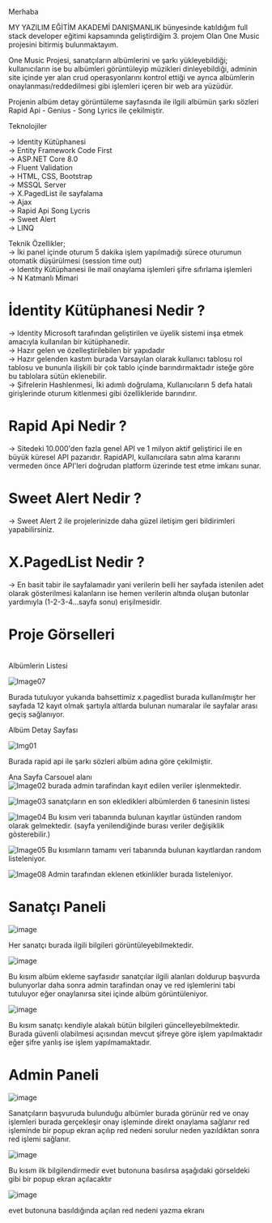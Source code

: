 Merhaba

MY YAZILIM EĞİTİM AKADEMİ DANIŞMANLIK bünyesinde katıldığım full stack developer eğitimi kapsamında geliştirdiğim 3. projem Olan One Music projesini bitirmiş bulunmaktayım.

One Music Projesi, sanatçıların albümlerini ve şarkı yükleyebildiği; kullanıcıların ise bu albümleri görüntüleyip müzikleri dinleyebildiği, adminin site içinde yer alan crud operasyonlarını kontrol ettiği ve ayrıca albümlerin onaylanması/reddedilmesi gibi işlemleri içeren bir web ara yüzüdür.

Projenin albüm detay görüntüleme sayfasında ile ilgili albümün şarkı sözleri Rapid Api - Genius - Song Lyrics ile çekilmiştir.

 Teknolojiler

 → Identity Kütüphanesi <br>
 → Entity Framework Code First <br>
 → ASP.NET Core 8.0 <br>
 → Fluent Validation <br>
 → HTML, CSS, Bootstrap <br> 
 → MSSQL Server <br>
 → X.PagedList ile sayfalama <br>
 → Ajax <br>
 → Rapid Api Song Lycris <br>
 → Sweet Alert <br>
 → LINQ <br>

 Teknik Özellikler;<br>
→ İki panel içinde oturum 5 dakika işlem yapılmadığı sürece oturumun otomatik düşürülmesi (session time out)<br>
→ Identity Kütüphanesi ile mail onaylama işlemleri şifre sıfırlama işlemleri         <br>
→ N Katmanlı Mimari

<h1>İdentity Kütüphanesi Nedir ?</h1>
 → Identity Microsoft tarafından geliştirilen ve üyelik sistemi inşa etmek amacıyla kullanılan bir kütüphanedir. <br>
 → Hazır gelen ve özelleştirilebilen bir yapıdadır <br>
 → Hazır gelenden kastım burada Varsayılan olarak kullanıcı tablosu rol tablosu ve bununla ilişkili bir çok tablo içinde barındırmaktadır isteğe göre bu tablolara sütün eklenebilir.<br>
 → Şifrelerin Hashlenmesi, İki adımlı doğrulama, Kullanıcıların 5 defa hatalı girişlerinde oturum kitlenmesi gibi özellikleride barındırır.<br>

<h1>Rapid Api Nedir ?</h1>

 → Sitedeki 10.000'den fazla genel API ve 1 milyon aktif geliştirici ile en büyük küresel API pazarıdır. RapidAPI, kullanıcılara satın alma kararını vermeden önce API'leri doğrudan platform üzerinde test etme imkanı sunar.

<h1>Sweet Alert Nedir ?</h1>

 → Sweet Alert 2 ile projelerinizde daha güzel iletişim geri bildirimleri yapabilirsiniz. 

<h1>X.PagedList Nedir ?</h1>

 → En basit tabir ile sayfalamadır yani verilerin belli her sayfada istenilen adet olarak gösterilmesi kalanların ise hemen verilerin altında oluşan butonlar yardımıyla (1-2-3-4...sayfa sonu) erişilmesidir.

<h1>Proje Görselleri </h1> <br>
 Albümlerin Listesi 
 
 ![Image07](https://github.com/Sinantosun/MyAcademyOneMusic/assets/145317724/818cf554-220e-4eca-8bc0-d7df3b83b70b)

Burada tutuluyor yukarıda bahsettimiz x.pagedlist burada kullanılmıştır her sayfada 12 kayıt olmak şartıyla altlarda bulunan numaralar ile sayfalar arası geçiş sağlanıyor.
 

 Albüm Detay Sayfası  <br>

![Img01](https://github.com/Sinantosun/MyAcademyOneMusic/assets/145317724/30f69f21-27c3-4a07-8f7e-381214a9ea96)


Burada rapid api ile şarkı sözleri albüm adına göre çekilmiştir.

 Ana Sayfa Carsouel alanı <br>
![Image02](https://github.com/Sinantosun/MyAcademyOneMusic/assets/145317724/0b4dea6e-fea5-4f01-9693-b3b8a9e1a1e8)
burada admin tarafindan kayıt edilen veriler işlenmektedir.

![Image03](https://github.com/Sinantosun/MyAcademyOneMusic/assets/145317724/fc6befaa-5f54-4410-9247-09d597694164)
sanatçıların en son ekledikleri albümlerden 6 tanesinin listesi

![Image04](https://github.com/Sinantosun/MyAcademyOneMusic/assets/145317724/8824978f-0641-4da2-86a9-416a1a1a89c1)
Bu kısım veri tabanında bulunan kayıtlar üstünden random olarak gelmektedir. (sayfa yenilendiğinde burası veriler değişiklik gösterebilir.)


![Image05](https://github.com/Sinantosun/MyAcademyOneMusic/assets/145317724/25bb8171-b81e-47e9-a081-12783f5300d9)
Bu kısımların tamamı veri tabanında bulunan kayıtlardan random listeleniyor.


![Image08](https://github.com/Sinantosun/MyAcademyOneMusic/assets/145317724/bb77ecf5-bb45-4116-a6b1-cb33bfaa10ca)
Admin tarafından eklenen etkinlikler burada listeleniyor.

<h1>Sanatçı Paneli</h1>

![image](https://github.com/Sinantosun/MyAcademyOneMusic/assets/145317724/a3ee85cb-1143-4eca-a8a1-8d579e8f82d4)

Her sanatçı burada ilgili bilgileri görüntüleyebilmektedir.

![image](https://github.com/Sinantosun/MyAcademyOneMusic/assets/145317724/5f5584bc-1934-478b-81a6-03fd95da7a84)

Bu kısım albüm ekleme sayfasıdır sanatçılar ilgili alanları doldurup başvurda bulunyorlar daha sonra admin tarafindan onay ve red işlemlerini tabi tutuluyor eğer onaylanırsa sitei içinde albüm görüntüleniyor.

![image](https://github.com/Sinantosun/MyAcademyOneMusic/assets/145317724/b5ae93af-779b-4cd2-94b9-fa99987543b3)

Bu kısım sanatçı kendiyle alakalı bütün bilgileri güncelleyebilmektedir. Burada güvenli olabilmesi açısından mevcut şifreye göre işlem yapılmaktadır eğer şifre yanlış ise işlem yapılmamaktadır.

<h1>Admin Paneli</h1>

![image](https://github.com/Sinantosun/MyAcademyOneMusic/assets/145317724/966d9e97-262a-49d8-8780-929c8bf5654a)

Sanatçıların başvuruda bulunduğu albümler burada görünür red ve onay işlemleri burada gerçekleşir onay işleminde direkt onaylama sağlanır red işleminde bir popup ekran açılıp red nedeni sorulur neden yazıldıktan sonra red işlemi sağlanır.


![image](https://github.com/Sinantosun/MyAcademyOneMusic/assets/145317724/2fca9aba-3468-4543-a0f8-6b36ede5bc96)

Bu kısım ilk bilgilendirmedir evet butonuna basılırsa aşağıdaki görseldeki gibi bir popup ekran açılacaktır

![image](https://github.com/Sinantosun/MyAcademyOneMusic/assets/145317724/ae267ffc-2772-46a5-ac82-437943c0b013)

evet butonuna basıldığında açılan red nedeni yazma ekranı




